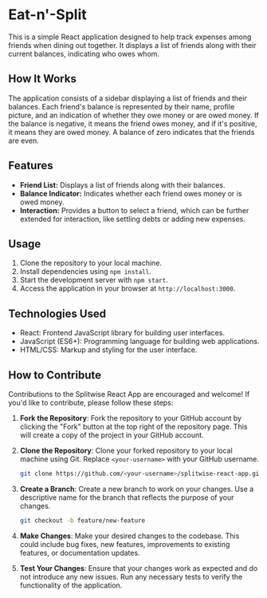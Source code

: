 # Eat-n'-Split
This is a simple React application designed to help track expenses among friends when dining out together. It displays a list of friends along with their current balances, indicating who owes whom.

## How It Works

The application consists of a sidebar displaying a list of friends and their balances. Each friend's balance is represented by their name, profile picture, and an indication of whether they owe money or are owed money. If the balance is negative, it means the friend owes money, and if it's positive, it means they are owed money. A balance of zero indicates that the friends are even.

## Features

- **Friend List:** Displays a list of friends along with their balances.
- **Balance Indicator:** Indicates whether each friend owes money or is owed money.
- **Interaction:** Provides a button to select a friend, which can be further extended for interaction, like settling debts or adding new expenses.
## Usage

1. Clone the repository to your local machine.
2. Install dependencies using `npm install`.
3. Start the development server with `npm start`.
4. Access the application in your browser at `http://localhost:3000`.
## Technologies Used

- React: Frontend JavaScript library for building user interfaces.
- JavaScript (ES6+): Programming language for building web applications.
- HTML/CSS: Markup and styling for the user interface.
## How to Contribute

Contributions to the Splitwise React App are encouraged and welcome! If you'd like to contribute, please follow these steps:

1. **Fork the Repository**: Fork the repository to your GitHub account by clicking the "Fork" button at the top right of the repository page. This will create a copy of the project in your GitHub account.

2. **Clone the Repository**: Clone your forked repository to your local machine using Git. Replace `<your-username>` with your GitHub username.

    ```bash
    git clone https://github.com/<your-username>/splitwise-react-app.git
    ```
3. **Create a Branch**: Create a new branch to work on your changes. Use a descriptive name for the branch that reflects the purpose of your changes.

    ```bash
    git checkout -b feature/new-feature
    ```

4. **Make Changes**: Make your desired changes to the codebase. This could include bug fixes, new features, improvements to existing features, or documentation updates.

5. **Test Your Changes**: Ensure that your changes work as expected and do not introduce any new issues. Run any necessary tests to verify the functionality of the application.

